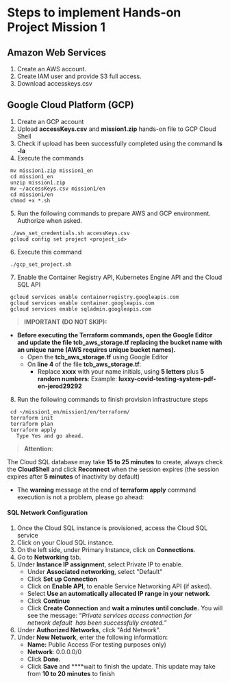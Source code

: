# Steps to implement Hands-on Project Mission 1

## Amazon Web Services

  1. Create an AWS account.
  2. Create IAM user and provide S3 full access.
  3. Download accesskeys.csv
                            
## Google Cloud Platform (GCP)

  1. Create an GCP account
  2. Upload **accessKeys.csv** and **mission1.zip** hands-on file to GCP Cloud Shell 
  3. Check if upload has been successfully completed using the command **ls -la**
  4. Execute the commands

   ```
	mv mission1.zip mission1_en
	cd mission1_en
	unzip mission1.zip
	mv ~/accessKeys.csv mission1/en
	cd mission1/en
	chmod +x *.sh
   ```
	

  5. Run the following commands to prepare AWS and GCP environment. Authorize when asked.

   ```
 	./aws_set_credentials.sh accessKeys.csv
	gcloud config set project <project_id>
   ```	

  6. Execute this command

   ```
	./gcp_set_project.sh
   ```

  7. Enable the Container Registry API, Kubernetes Engine API and the Cloud SQL API

   ```
	gcloud services enable containerregistry.googleapis.com 
	gcloud services enable container.googleapis.com 
	gcloud services enable sqladmin.googleapis.com 
   ```

  > **IMPORTANT (DO NOT SKIP):**
  
  - **Before executing the Terraform commands, open the Google Editor and update the file tcb_aws_storage.tf replacing the bucket name with an unique name (AWS requires unique bucket names).**
      - Open the **tcb_aws_storage.tf** using Google Editor
      - On **line 4** of the file **tcb_aws_storage.tf**:
          - Replace **xxxx** with your name initials, using **5 letters** plus **5 random numbers**:
          Example: **luxxy-covid-testing-system-pdf-en-jerod29292**

  8. Run the following commands to finish provision infrastructure steps

   ```
	cd ~/mission1_en/mission1/en/terraform/
	terraform init
	terraform plan
	terraform apply
	  Type Yes and go ahead.
   ```

  > **Attention**:

  The Cloud SQL database may take **15 to 25 minutes** to create, always check the **CloudShell** and click **Reconnect** when the session expires (the session expires after **5 minutes** of inactivity by default)

  - The **warning** message at the end of **terraform apply** command execution is not a problem, please go ahead:

#### SQL Network Configuration

1. Once the Cloud SQL instance is provisioned, access the Cloud SQL service
2. Click on your Cloud SQL instance.
3. On the left side, under Primary Instance, click on **Connections**.
4. Go to **Networking** tab.
5. Under **Instance IP assignment**, select Private IP to enable.
    - Under **Associated networking**, select "Default"
    - Click **Set up Connection**
    - Click on **Enable API**, to enable Service Networking API (if asked).
    - Select **Use an automatically allocated IP range in your network**.
    - Click **Continue**
    - Click **Create Connection** and **wait a minutes until conclude.** You will see the message: “*Private services access connection for network default
     has been successfully created.”*
6. Under **Authorized Networks**, click "Add Network".
7. Under **New Network**, enter the following information:
    - **Name:** Public Access (For testing purposes only)
    - **Network**: 0.0.0.0/0
    - Click **Done**.
    - Click **Save** and ****wait to finish the update.
    This update may take from **10 to 20 minutes** to finish

